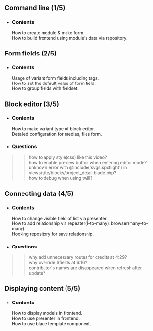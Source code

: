 ## Command line (1/5)

-   ### Contents
    How to create module & make form.  
    How to build frontend using module's data via repository.

## Form fields (2/5)

-   ### Contents
    Usage of variant form fields including tags.  
    How to set the default value of form field.  
    How to group fields with fieldset.

## Block editor (3/5)

-   ### Contents

    How to make variant type of block editor.  
    Detailed configuration for medias, files form.

-   ### Questions

> > how to apply style(css) like this video?  
> > how to enable preview button when entering editor mode?  
> > unknown error with @include('svgs.spotlight') in views/site/blocks/project_detail.blade.php?  
> > how to debug when using twill?

## Connecting data (4/5)

-   ### Contents

    How to change visible field of list via presenter.  
    How to add relationship via repeater(1-to-many), browser(many-to-many).  
    Hooking repository for save relationship.

-   ### Questions

> > why add unnecessary routes for credits at 4:29?  
> > why override \$fields at 6:16?  
> > contributor's names are disappeared when refresh after update?

## Displaying content (5/5)

-   ### Contents

    How to display models in frontend.  
    How to use presenter in frontend.  
    How to use blade template component.
